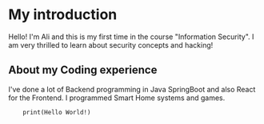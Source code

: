 # My introduction 

Hello! I'm Ali and this is my first time in the course "Information Security". I am very thrilled to learn about security concepts and hacking!

## About my Coding experience

I've done a lot of Backend programming in Java SpringBoot and also React for the Frontend. I programmed Smart Home systems and games.

```
    print(Hello World!)
```
